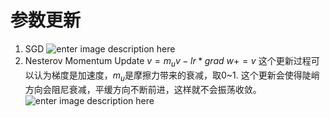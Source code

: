 # 参数更新
1. SGD
![enter image description here](https://lh3.googleusercontent.com/T3s80zaaw2El9QaKH_NO2Uw0OWnRQ0GyVzp3NV-k02qUllNdF7jwrj7YwEHxXlyUBhAvvcSggL9b)
2. Nesterov Momentum Update
$v=m_uv-lr*grad$
$w+=v$
这个更新过程可以认为梯度是加速度，$m_u$是摩擦力带来的衰减，取0~1.
这个更新会使得陡峭方向会阻尼衰减，平缓方向不断前进，这样就不会振荡收敛。
![enter image description here](https://lh3.googleusercontent.com/rTxH6dzSQavHOqCoptHfzN9qJpE3NkClp5oiWZDcPuJI8G5T3-5BXW_z08byXu7fmrhzRC-lwSCc)
<!--stackedit_data:
eyJoaXN0b3J5IjpbLTE0MzE5MTM0ODcsMTY5Njk3MTUzOF19
-->